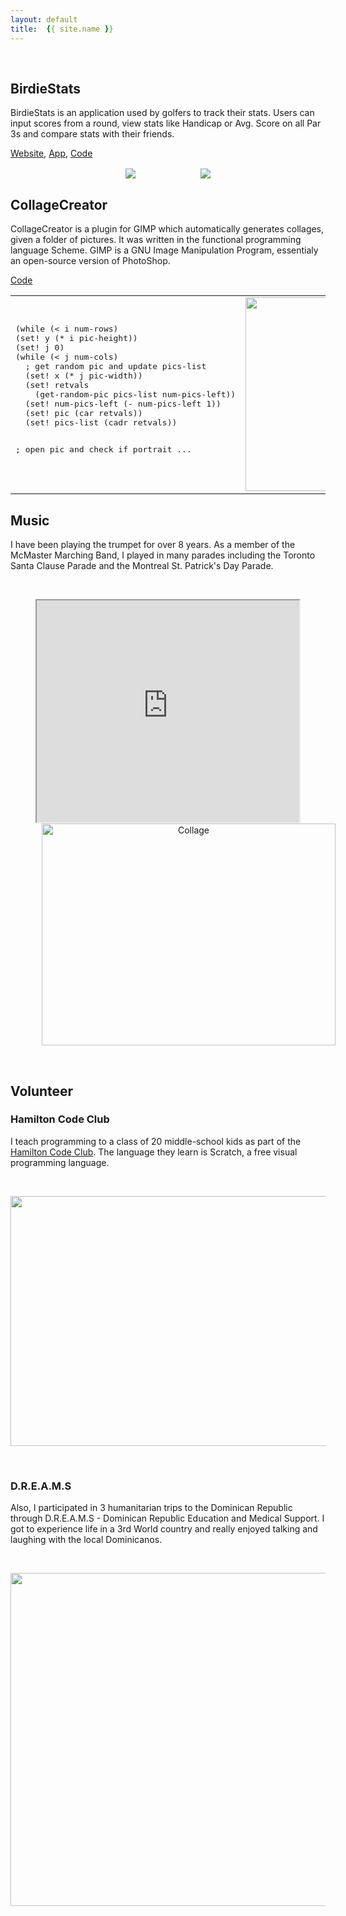 ```yaml
---
layout: default
title:  {{ site.name }}
---
```


<br>

## BirdieStats
BirdieStats is an application used by golfers to track their stats. Users can input scores from a round, view stats like Handicap or Avg. Score on all Par 3s and compare stats with their friends.

[Website](http://www.birdiestats.com), [App](https://play.google.com/store?hl=en), [Code](https://github.com/MichaelViveros)

<p align="center"> 
  <img src="../images/Screenshot.jpg" hspace="50" style="vertical-align: middle;">
  <img src="../images/BirdieStats_Architecture.png" hspace="50" style="vertical-align: middle;">
</p>

## CollageCreator
CollageCreator is a plugin for GIMP which automatically generates collages, given a folder of pictures. It was written in the functional programming language Scheme. GIMP is a GNU Image Manipulation Program, essentialy an open-source version of PhotoShop. 

[Code](https://github.com/MichaelViveros/CollageCreator)

<table>
<tr>
<td>
<pre lang="scheme">
(while (< i num-rows)
(set! y (* i pic-height))
(set! j 0)
(while (< j num-cols)
  ; get random pic and update pics-list
  (set! x (* j pic-width))
  (set! retvals
    (get-random-pic pics-list num-pics-left))
  (set! num-pics-left (- num-pics-left 1))
  (set! pic (car retvals))
  (set! pics-list (cadr retvals))

  ; open pic and check if portrait
  ...
</pre>
</td>
<td><img src="../images/DREAMS_2x2_2.jpg" width="450" height="310"></td>
</tr>
</table>

## Music
I have been playing the trumpet for over 8 years. As a member of the McMaster Marching Band, I played in many parades including the Toronto Santa Clause Parade and the Montreal St. Patrick's Day Parade.

<br>
<p align="center">
  <iframe src="http://www.youtube.com/embed/kTiLrF7Tfoc" width="420" height="355"></iframe>
  <img src="../images/MMB.jpg" alt="Collage" width="470" height="355" hspace="50"></img>
</p>
<br>

## Volunteer

### Hamilton Code Club
I teach programming to a class of 20 middle-school kids as part of the [Hamilton Code Club](http://www.hamiltoncodeclub.com/). The language they learn is Scratch, a free visual programming language.

<br>
<p align="center"> <img src="../images/Scratch.png" width="700" height="400"></p>
<br>

### D.R.E.A.M.S
Also, I participated in 3 humanitarian trips to the Dominican Republic through D.R.E.A.M.S - Dominican Republic Education and Medical Support. I got to experience life in a 3rd World country and really enjoyed talking and laughing with the local Dominicanos.

<br>
<p align="center"> <img src="../images/DREAMS_3x3_1.jpg" width="800" height="533"></p>  